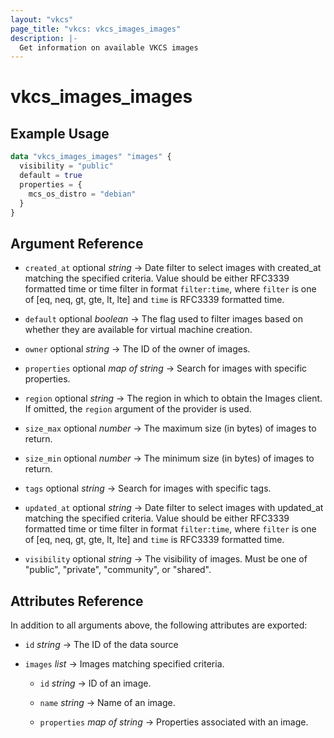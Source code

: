 ```yaml
---
layout: "vkcs"
page_title: "vkcs: vkcs_images_images"
description: |-
  Get information on available VKCS images
---
```


# vkcs_images_images



## Example Usage

```terraform
data "vkcs_images_images" "images" {
  visibility = "public"
  default = true
  properties = {
    mcs_os_distro = "debian"
  }
}
```

## Argument Reference
- `created_at` optional *string* &rarr;  Date filter to select images with created_at matching the specified criteria. Value should be either RFC3339 formatted time or time filter in format `filter:time`, where `filter` is one of [eq, neq, gt, gte, lt, lte] and `time` is RFC3339 formatted time.

- `default` optional *boolean* &rarr;  The flag used to filter images based on whether they are available for virtual machine creation.

- `owner` optional *string* &rarr;  The ID of the owner of images.

- `properties` optional *map of* *string* &rarr;  Search for images with specific properties.

- `region` optional *string* &rarr;  The region in which to obtain the Images client. If omitted, the `region` argument of the provider is used.

- `size_max` optional *number* &rarr;  The maximum size (in bytes) of images to return.

- `size_min` optional *number* &rarr;  The minimum size (in bytes) of images to return.

- `tags` optional *string* &rarr;  Search for images with specific tags.

- `updated_at` optional *string* &rarr;  Date filter to select images with updated_at matching the specified criteria. Value should be either RFC3339 formatted time or time filter in format `filter:time`, where `filter` is one of [eq, neq, gt, gte, lt, lte] and `time` is RFC3339 formatted time.

- `visibility` optional *string* &rarr;  The visibility of images. Must be one of "public", "private", "community", or "shared".


## Attributes Reference
In addition to all arguments above, the following attributes are exported:
- `id` *string* &rarr;  The ID of the data source

- `images`  *list* &rarr;  Images matching specified criteria.
  - `id` *string* &rarr;  ID of an image.

  - `name` *string* &rarr;  Name of an image.

  - `properties` *map of* *string* &rarr;  Properties associated with an image.



